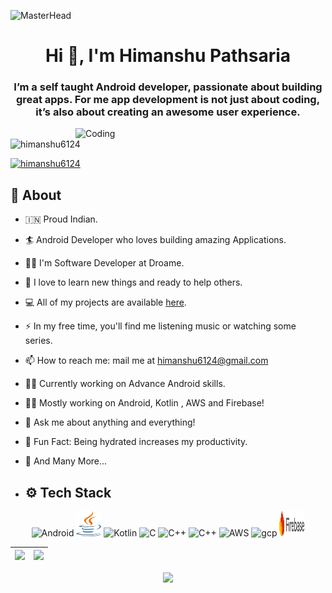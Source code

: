 ![MasterHead](https://blogger.googleusercontent.com/img/b/R29vZ2xl/AVvXsEgo6ZZHuns-ra6qXugYhDCL8KrlOdpFLNlTAfc0UE9n48b7N-BWfRO4Ex0uCvT2ydIacdZPZLtAElzhj_d79-Aunwv92r0INgvjH_PDLfeWzs7j4ZfVbMshwYW9lOemdUQz8nr0YE3L-MDyggFpnB4_UDBpUyQcsDH_yQ6Mrcn8t_vQiYSUFBhIiS2S/s1600/Android-IO22AndroidDevRecap_Header.png)
<h1 align="center">Hi 👋, I'm Himanshu Pathsaria</h1>
<h3 align="center">I’m a self taught Android developer, passionate about building great apps. For me app development is not just about coding, it’s also about creating an awesome user experience.</h3>
<img align="right" alt="Coding" width="400" src="https://cdn.dribbble.com/users/1162077/screenshots/3848914/programmer.gif">

<p align="left"> <img src="https://komarev.com/ghpvc/?username=himanshu6124&label=Profile%20views&color=0e75b6&style=flat" alt="himanshu6124" /> </p>

<p align="left"> <a href="https://twitter.com/himanshu6124" target="blank"><img src="https://img.shields.io/twitter/follow/himanshu6124?logo=twitter&style=for-the-badge" alt="himanshu6124" /></a> </p>

## 🧐 About
- 🇮🇳 Proud Indian.
- 🏄‍ Android Developer who loves building amazing Applications.
- 👨‍💻 I'm Software Developer at Droame.
- 🌱 I love to learn new things and ready to help others.
- 💻 All of my projects are available [here](https://github.com/himanshu6124).
- ⚡ In my free time, you'll find me listening music or watching some series.
- 📫 How to reach me: mail me at [himanshu6124@gmail.com](mailto:himanshu6124@gmail.com)
- 🧙‍♂️ Currently working on Advance Android skills.
- 👨‍💻 Mostly working on Android, Kotlin , AWS and Firebase!
- 💬 Ask me about anything and everything! 
- 🎨 Fun Fact: Being hydrated increases my productivity.
- 👯 And Many More...

- ## ⚙ Tech Stack
<p align="center">
<img src="https://raw.githubusercontent.com/gilbarbara/logos/master/logos/android-icon.svg" alt="Android" width="40" height="40"/> <img src="https://raw.githubusercontent.com/gilbarbara/logos/master/logos/java.svg" alt="Java" width="40" height="40"/> 
<img src="https://upload.wikimedia.org/wikipedia/commons/0/06/Kotlin_Icon.svg" alt="Kotlin" width="36" height="36"/>  
<img src="https://raw.githubusercontent.com/gilbarbara/logos/master/logos/c.svg" alt="C" width="40" height="40"/>
<img src="https://raw.githubusercontent.com/gilbarbara/logos/master/logos/c-plusplus.svg" alt="C++" width="40" height="40"/> 
<img src="https://raw.githubusercontent.com/gilbarbara/logos/master/logos/git-icon.svg" alt="C++" width="40" height="40"/> 
<img src="https://upload.wikimedia.org/wikipedia/commons/9/93/Amazon_Web_Services_Logo.svg" alt="AWS" width="40" height="40"/> 
<img src="https://www.vectorlogo.zone/logos/google_cloud/google_cloud-icon.svg" alt="gcp" width="40" height="40"/> 
<img src="https://raw.githubusercontent.com/gilbarbara/logos/master/logos/firebase.svg" alt="Firebase" width="40" height="40"/> 
</p>

|<img src="https://github-readme-stats.vercel.app/api?username=himanshu6124&&show_icons=true&&hide_border=false&&count_private=true&include_all_commits=true"/>|<img src="https://github-readme-streak-stats.herokuapp.com/?user=himanshu6124&&hide_border=false&&show_icons=true"/>|
|---|---|

<p align="center">
  <img src="https://github-readme-stats.vercel.app/api/top-langs/?username=himanshu6124&layout=compact"/>

<!--
**Himanshu6124/himanshu6124** is a ✨ _special_ ✨ repository because its `README.md` (this file) appears on your GitHub profile.

Here are some ideas to get you started:

- 🔭 I’m currently working on ...
- 🌱 I’m currently learning ...
- 👯 I’m looking to collaborate on ...
- 🤔 I’m looking for help with ...
- 💬 Ask me about ...
- 📫 How to reach me: ...
- 😄 Pronouns: ...
- ⚡ Fun fact: ...
-->
